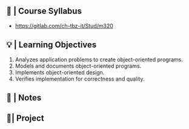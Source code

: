 
## 🚩 |  Course Syllabus
- https://gitlab.com/ch-tbz-it/Stud/m320

## 💡 |  Learning Objectives
1. Analyzes application problems to create object-oriented programs.
2. Models and documents object-oriented programs.
3. Implements object-oriented design.
4. Verifies implementation for correctness and quality.

## 📓 | Notes


## 📍| Project

